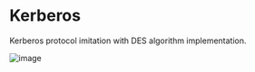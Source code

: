 # Kerberos
Kerberos protocol imitation with DES algorithm implementation.  
  
![image](https://github.com/aneroid11/Kerberos/assets/73517902/35153ebb-c7af-4452-addf-57738dae24ce)
